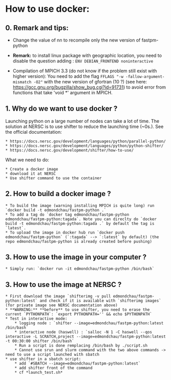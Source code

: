 # How to use docker:

## 0. Remark and tips:

* Change the value of nn to recompile only the new version of fastpm-python

* **Remark:** to install linux package with geographic location, you need to disable the question adding : `ENV DEBIAN_FRONTEND noninteractive`

* Compilation of MPICH 3.3 (do not know if the problem still exist with higher version): You need to add the flag  `FFLAGS "-w -fallow-argument-mismatch -O2"` with the new version of gfortran (10 ?) (see here: https://gcc.gnu.org/bugzilla/show_bug.cgi?id=91731) to avoid error from functions that take 'void *' argument in MPICH.

## 1. Why do we want to use docker ?

Launching python on a large number of nodes can take a lot of time. The solution at NERSC is to use shifter to reduce the launching time (~0s.). See the official documentation:

    * https://docs.nersc.gov/development/languages/python/parallel-python/
    * https://docs.nersc.gov/development/languages/python/python-shifter/
    * https://docs.nersc.gov/development/shifter/how-to-use/

What we need to do:

    * Create a docker image
    * download it at NERSC
    * Use shifter command to use the container

## 2. How to build a docker image ?

    * To build the image (warning installing MPICH is quite long) run `docker build -t edmondchau/fastpm-python .`
    * To add a tag do `docker tag edmondchau/fastpm-python edmondchau/fastpm-python:tagada`. Note you can direclty do `docker build -t edmondchau/fastpm-python:tagada .` by default the tag is `latest`.
    * To upload the image in docker hub run `docker push edmondchau/fastpm-python` (`:tagada` --> `:latest` by default) (the repo edmondchau/fastpm-python is already created before pushing)

## 3. How to use the image in your computer ?

    * Simply run: `docker run -it edmondchau/fastpm-python /bin/bash`

## 3. How to use the image at NERSC ?

    * First download the image `shifterimg -v pull edmondchau/fastpm-python:latest` and check if it is available with `shifterimg images` (for private image see NERSC documentation above)
    * **WARNING:** **before** to use shifter, you need to erase the current `PYTHONPATH`: `export PYTHONPATH='' && echo $PYTHONPATH`
    * Test in interactive mode:
        * logging node : `shifter --image=edmondchau/fastpm-python:latest /bin/bash`
        * interactive node (haswell) : `salloc -N 1 -C haswell --qos interactive -L SCRATCH,project --image=edmondchau/fastpm-python:latest -t 00:30:00 shifter /bin/bash`
        * Run a script is done remplacing /bin/bash by ./script.sh
        * Cannot use srun and slurm command with the two above commands -> need to use a script launched with sbatch
    * use shifter in a sbatch script:
        * add `#SBATCH --image=edmondchau/fastpm-python:latest`
        * add shifter front of the command
        * cf *launch_test.sh*
